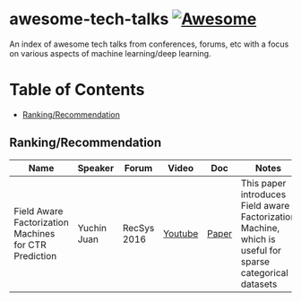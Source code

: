 # awesome-tech-talks [![Awesome](https://awesome.re/badge.svg)](https://awesome.re)
An index of awesome tech talks from conferences, forums, etc with a focus on various aspects of machine learning/deep learning.

# Table of Contents

- [Ranking/Recommendation](#ranking/recommendation)

## Ranking/Recommendation

| Name | Speaker | Forum | Video | Doc | Notes |
| --- | --- | --- | --- | --- | --- |
| Field Aware Factorization Machines for CTR Prediction | Yuchin Juan | RecSys 2016 | [Youtube](https://www.youtube.com/watch?v=1cRGpDXTJC8)| [Paper](https://www.csie.ntu.edu.tw/~cjlin/papers/ffm.pdf)| This paper introduces Field aware Factorization Machine, which is useful for sparse categorical datasets|

